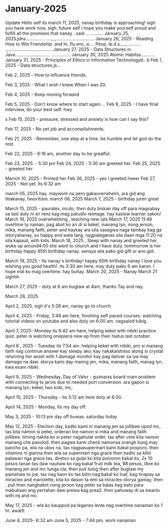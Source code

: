 # January-2025
Update
Hello self its march 11, 2025, nanay birthday is approaching! sigh you have work now, sigh. 
future self i hope you make yourself proud and fulfill all the promises that nanay ..said ...
..........
January 25, 2025.jdns...............
.....,.,..............................
January 26, 2025 - Reading How to Win Friendship .and In..flu.enc..e.... Peop..le.d.s.,..,............
.,...................................
January 27, 2025 - Data Structures in. Java............................
...............
January 30, 2025 Atomic Habitss.......
...
January 31, 2025 - Principles of Ethics in Information Technologyd..
b
Feb 1, 2025 - Data structures.js...

Feb 2, 2025 - How to Influence friends.

Feb 3, 2025 - What I wish I knew When I was 20.

Feb 4, 2025 - Keep moving forward

Feb 5, 2025 - Don't know where to start again.
..
Feb 6, 2025 - I have final interview, do your best self. hwy

s
Feb 15, 2025 - pressure, stressed and anxiety is how can I say this?

Feb 17, 2025 - No yet job and accomplishments.

Feb 21, 2025 - Remember, one step at a time. be humble and let god do the rest.

Feb 22, 2025 - 6:16 am, another day to be greatful.

Feb 23, 2025. - 5:30 pm
Feb 24, 2025 - 5:30 am greeted her.
Feb 25, 2025 - greeted her

Marrch 10, 2025 - Printed her
Feb 26, 2025 - yes I greeted heeer
Feb 27, 2025 - Not yet. its 6:32 am 

march 05, 2025  hay. maywork na pero gakaoverwhelm, ara gid ang libakanay, favoritism.
march 06, 2025 
March 7, 2025 - birthday juren great

March 15, 2025 - pauratex, mcdo, then duty biskan day off para magsabay sa last duty ni sir renz kag mag patudlo reimage. hay kaslow learner sakon/
March 16, 2025 overwhelming , teaching new ojts
March 17, 2025 11:48 overtime ty naman, pag abot ko ari di si kekel, manang lyn, nong jerson, mika, manang faith, peter and kaykay ara sila sasagwa naga tambay kag ga istoryahanay, so happy and wala lang. nagpaleganes sila daan mga 11:20 na sila kapauli, with kids.
March 18, 2025 , Sleep with nanay and greeted her, woke up around4:00 she went to church and I have duty. tommorrow is her birthday happy 65th birthday nanay. sensya wla pako gid gift or ano gid.

March 19, 2025 - Its nanay's birthday! happy 65th birthday nanay I love you. wishing you good health!. its 3:30 am here, may duty pako 6 am karon. I hope indi ko mag overtime. hay buhay.
March 20, 2025 - Nanay
March 21 sighhh


March 27, 2025 - duty at 6 am bugtaw at 4am, thanks Tay and nay.

March 28, 2025


April 2, 2025, sigh  it's 5:28 am, nanay go to church

April 4, 2025 - Friday, 3:48 am here, finishing self paced courses. watching tutorial videos on youtube and also duty on 6:00 am. nagsalod tubig.

April 7, 2025- Monday its 6:42 am here, helping kekel with nibiki practice quiz. peter is watching onepiece new ep from their hiatus last october.

April 8 , 2025 - Tuesday its 7:54 am. helping kekel with nibiki, pro si manang faith nag continue answer kay sleepy ako, kay nakakaistress atong si crystal returning her asset with 1 damage monitor kay pag deliver sa iya may damage na daw. storya kami day manng jen, mika, manang faith, manag lyn, kwa exam nibiki.

April 9, 2025 - Wednesday, Day of Valor - guimaras board roam problem with connecting to jarvis due to needed port conversion. ara gapon si  manang lyn, kekel, two kids, mc, 

April 10, 2025 - Thursday - Its 5:12 am here duty at 6:00.

April 14, 2025 - Monday, Its my day off.

May 3, 2025 - 10:!3 pm  day off buwas. saturday today

May 12, 2025 - Election day, kadto kami ni manang jen sa jollibee upod mc, tas kita namon si peter, orderan tne namon si mika and manang faith jollibee. timing nakita ko si peter nagahulat order. tas after vote kita namon manang che pasulod. then pagwa kami check namonsa  orange kung may pancho pa, wla na ubos na, tas nagpasupermart kami bakal posporo. then vitamins ni gianna then wla sa supermart nga grace then kadto sa kilid palawan nga grace tas, diretso sa gulpi ko kita polvoron bakal ko, 2x 10 pesos tanan tas daw nauhaw ko nag bakal fruit milk tea, 98 pesos, libre ko manang jen and mc tunga cla, then puli tulog then after bugtaw my pamahaw to joe, tas nag kaon ko tas bitin nag bakal ko loaf, kag tinapay sa miracles and manolette, kita ko dason ta emi sa miracles storya gamay, then . puli then nanghakot nong jerson kag peter sa balas kag bato para mabuksan ang pertahan daw preiea kag prea2. then pahuway di sa kwarto with mj and mc.

May 17, 2025 - wla ko kauppod pa leganes lente nag overtime nanaman ko 1 hr. awattt 

June 4, 2025- 6:32 am
June 5, 2025 - 7:44 pm. work nanaman
